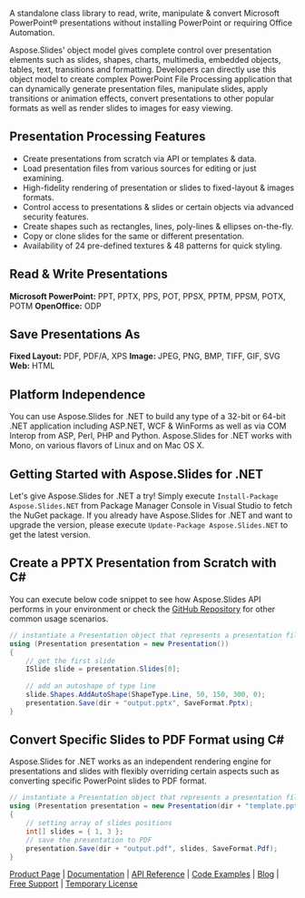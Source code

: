 A standalone class library to read, write, manipulate & convert Microsoft PowerPoint® presentations without installing PowerPoint or requiring Office Automation.

Aspose.Slides' object model gives complete control over presentation elements such as slides, shapes, charts, multimedia, embedded objects, tables, text, transitions and formatting. Developers can directly use this object model to create complex PowerPoint File Processing application that can dynamically generate presentation files, manipulate slides, apply transitions or animation effects, convert presentations to other popular formats as well as render slides to images for easy viewing.

## Presentation Processing Features
- Create presentations from scratch via API or templates & data.
- Load presentation files from various sources for editing or just examining.
- High-fidelity rendering of presentation or slides to fixed-layout & images formats.
- Control access to presentations & slides or certain objects via advanced security features.
- Create shapes such as rectangles, lines, poly-lines & ellipses on-the-fly.
- Copy or clone slides for the same or different presentation.
- Availability of 24 pre-defined textures & 48 patterns for quick styling.

## Read & Write Presentations
**Microsoft PowerPoint:** PPT, PPTX, PPS, POT, PPSX, PPTM, PPSM, POTX, POTM
**OpenOffice:** ODP

## Save Presentations As
**Fixed Layout:** PDF, PDF/A, XPS
**Image:** JPEG, PNG, BMP, TIFF, GIF, SVG
**Web:** HTML

## Platform Independence
You can use Aspose.Slides for .NET to build any type of a 32-bit or 64-bit .NET application including ASP.NET, WCF & WinForms as well as via COM Interop from ASP, Perl, PHP and Python. Aspose.Slides for .NET works with Mono, on various flavors of Linux and on Mac OS X.

## Getting Started with Aspose.Slides for .NET
Let's give Aspose.Slides for .NET a try! Simply execute `Install-Package Aspose.Slides.NET` from Package Manager Console in Visual Studio to fetch the NuGet package. If you already have Aspose.Slides for .NET and want to upgrade the version, please execute `Update-Package Aspose.Slides.NET` to get the latest version.

## Create a PPTX Presentation from Scratch with C#
You can execute below code snippet to see how Aspose.Slides API performs in your environment or check the [GitHub Repository](https://github.com/aspose-slides/Aspose.Slides-for-.NET) for other common usage scenarios. 

```csharp
// instantiate a Presentation object that represents a presentation file
using (Presentation presentation = new Presentation())
{
    // get the first slide
    ISlide slide = presentation.Slides[0];
    
    // add an autoshape of type line
    slide.Shapes.AddAutoShape(ShapeType.Line, 50, 150, 300, 0);
    presentation.Save(dir + "output.pptx", SaveFormat.Pptx);
}
```

## Convert Specific Slides to PDF Format using C#
Aspose.Slides for .NET works as an independent rendering engine for presentations and slides with flexibly overriding certain aspects such as converting specific PowerPoint slides to PDF format.

```csharp
// instantiate a Presentation object that represents a presentation file
using (Presentation presentation = new Presentation(dir + "template.pptx"))
{
    // setting array of slides positions
    int[] slides = { 1, 3 };
    // save the presentation to PDF
    presentation.Save(dir + "output.pdf", slides, SaveFormat.Pdf);
}
```
[Product Page](https://products.aspose.com/slides/net) | [Documentation](https://docs.aspose.com/display/slidesnet/Home) | [API Reference](https://apireference.aspose.com/net/slides) | [Code Examples](https://github.com/aspose-slides/Aspose.Slides-for-.NET) | [Blog](https://blog.aspose.com/category/slides/) | [Free Support](https://forum.aspose.com/c/slides) | [Temporary License](https://purchase.aspose.com/temporary-license)
